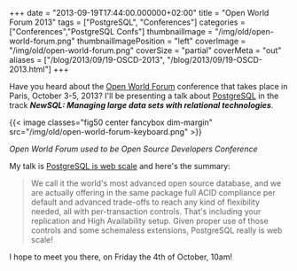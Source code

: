 +++
date = "2013-09-19T17:44:00.000000+02:00"
title = "Open World Forum 2013"
tags = ["PostgreSQL", "Conferences"]
categories = ["Conferences","PostgreSQL Confs"]
thumbnailImage = "/img/old/open-world-forum.png"
thumbnailImagePosition = "left"
coverImage = "/img/old/open-world-forum.png"
coverSize = "partial"
coverMeta = "out"
aliases = ["/blog/2013/09/19-OSCD-2013",
           "/blog/2013/09/19-OSCD-2013.html"]
+++

Have you heard about the 
[Open World Forum](http://openworldforum.org/en/) conference that takes place in
Paris, October 3-5, 2013? I'll be presenting a talk about 
[PostgreSQL](http://www.postgresql.org/) in the
track 
***NewSQL: Managing large data sets with relational technologies***.

 
{{< image classes="fig50 center fancybox dim-margin" src="/img/old/open-world-forum-keyboard.png" >}}


*Open World Forum used to be Open Source Developers Conference*

My talk is 
[PostgreSQL is web scale](http://openworldforum.org/en/tracks/24#talk_41) and here's the summary:

> We call it the world's most advanced open source database, and we are
> actually offering in the same package full ACID compliance per default and
> advanced trade-offs to reach any kind of flexibility needed, all with
> per-transaction controls. That's including your replication and High
> Availability setup. Given proper use of those controls and some schemaless
> extensions, PostgreSQL really is web scale!


I hope to meet you there, on Friday the 4th of October, 10am!
